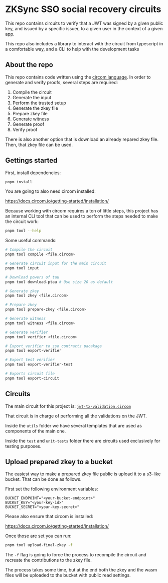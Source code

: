 # ZKSync SSO social recovery circuits

This repo contains circuits to verify that a JWT was signed by a given public
key, and issued by a specific issuer, to a given user in the context of a given
app.

This repo also includes a library to interact with the circuit from typescript
in a comfortable way, and a CLI to help with the development tasks


## About the repo

This repo contains code written using the
[circom language](https://docs.circom.io/). In order to generate and verify
proofs, several steps are required:

1. Compile the circuit
2. Generate the input
3. Perform the trusted setup
4. Generate the zkey file
5. Prepare zkey file
6. Generate witness
7. Generate proof
8. Verify proof

There is also another option that is download an already repared
zkey file. Then, that zkey file can be used.

## Gettings started

First, install dependencies:

```bash
pnpm install
```

You are going to also need circom installed:

https://docs.circom.io/getting-started/installation/

Because working with circom requires a ton of little steps, this project has an
internal CLI tool that can be used to perform the steps needed to make the
circuit work:

``` bash
pnpm tool --help
```

Some useful commands:

```bash
# Compile the circuit
pnpm tool compile <file.circom>

# Generate circuit input for the main circuit
pnpm tool input

# Download powers of tau
pnpm tool download-ptau # Use size 20 as default

# Generate zkey
pnpm tool zkey <file.circom>

# Prepare zkey
pnpm tool prepare-zkey <file.circom>

# Generate witness
pnpm tool witness <file.circom>

# Generate verifier
pnpm tool verifier <file.circom>

# Export verifier to sso contracts pacakage
pnpm tool export-verifier

# Export test verifier
pnpm tool export-verifier-test

# Exports circuit file
pnpm tool export-circuit
```

## Circuits

The main circuit for this project is:
[`jwt-tx-validation.circom`](./jwt-tx-validation.circom)

That circuit is in charge of performing all the validations on the JWT.

Inside the `utils` folder we have several templates that are used as components
of the main one.

Inside the `test` and `unit-tests` folder there are circuits used exclusively for testing
purposes.

## Upload prepared zkey to a bucket

The easiest way to make a prepared zkey file public is upload
it to a s3-like bucket. That can be done as follows.

First set the following environment variables:

```dotenv
BUCKET_ENDPOINT="<your-bucket-endpoint>"
BUCKET_KEY="<your-key-id>"
BUCKET_SECRET="<your-key-secret>"
```

Please also ensure that circom is installed:

https://docs.circom.io/getting-started/installation/

Once those are set you can run:

``` bash
pnpm tool upload-final-zkey -f
```

The `-f` flag is going to force the process to recompile the circuit
and recreate the contributions to the zkey file.

The process takes some time, but at the end both the zkey and the wasm
files will be uploaded to the bucket with public read settings.
